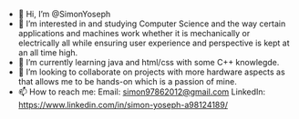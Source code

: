 - 👋 Hi, I’m @SimonYoseph
- 👀 I’m interested in and studying Computer Science and the way certain applications and machines work whether it is mechanically or electrically all while ensuring user experience and perspective is kept at an all time high.
- 🌱 I’m currently learning java and html/css with some C++ knowlegde.
- 💞️ I’m looking to collaborate on projects with more hardware aspects as that allows me to be hands-on which is a passion of mine.
- 📫 How to reach me: 
                     Email: simon97862012@gmail.com
                     LinkedIn: https://www.linkedin.com/in/simon-yoseph-a98124189/


